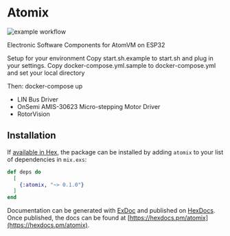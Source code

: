 # Atomix
![example workflow](https://github.com/taguniversalmachine/atomix/actions/workflows/elixir.yml/badge.svg)

Electronic Software Components for AtomVM on ESP32

Setup for your environment
Copy start.sh.example to start.sh and plug in your settings.
Copy docker-compose.yml.sample to docker-compose.yml and set your local directory

Then: docker-compose up

* LIN Bus Driver
* OnSemi AMIS-30623 Micro-stepping Motor Driver 
* RotorVision

## Installation

If [available in Hex](https://hex.pm/docs/publish), the package can be installed
by adding `atomix` to your list of dependencies in `mix.exs`:

```elixir
def deps do
  [
    {:atomix, "~> 0.1.0"}
  ]
end
```

Documentation can be generated with [ExDoc](https://github.com/elixir-lang/ex_doc)
and published on [HexDocs](https://hexdocs.pm). Once published, the docs can
be found at [https://hexdocs.pm/atomix](https://hexdocs.pm/atomix).

